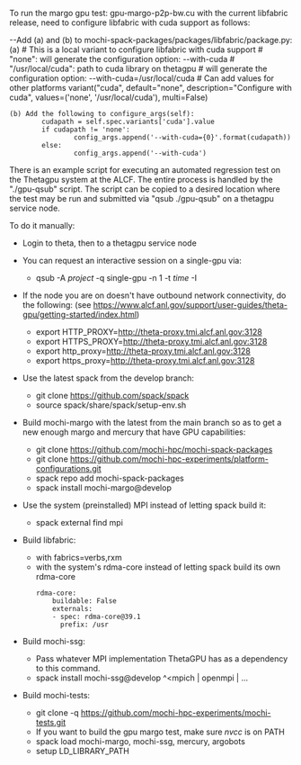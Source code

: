 To run the margo gpu test: gpu-margo-p2p-bw.cu with the current libfabric release, 
need to configure libfabric with cuda support as follows:

--Add (a) and (b) to mochi-spack-packages/packages/libfabric/package.py:
	(a) # This is a local variant to configure libfabric with cuda support
    	    # "none": will generate the configuration option: --with-cuda
    	    # "/usr/local/cuda": path to cuda library on thetagpu
            #                 	 will generate the configuration option: --with-cuda=/usr/local/cuda
            # Can add values for other platforms
	    variant("cuda", default="none", description="Configure with cuda",
            values=('none', '/usr/local/cuda'), multi=False)

	(b) Add the following to configure_args(self):
        	cudapath = self.spec.variants['cuda'].value
        	if cudapath != 'none':
            		config_args.append('--with-cuda={0}'.format(cudapath))
        	else:
            		config_args.append('--with-cuda')



There is an example script for executing an automated regression test on the
Thetagpu system at the ALCF.  The entire process is handled by the
"./gpu-qsub" script.  The script can be copied to a desired location where
the test may be run and submitted via "qsub ./gpu-qsub" on a
thetagpu service node.

To do it manually:
- Login to theta, then to a thetagpu service node
- You can request an interactive session on a single-gpu via:
    * qsub -A *project* -q single-gpu -n 1 -t *time* -I

- If the node you are on doesn't have outbound network connectivity,
  do the following: (see https://www.alcf.anl.gov/support/user-guides/theta-gpu/getting-started/index.html)
    * export HTTP_PROXY=http://theta-proxy.tmi.alcf.anl.gov:3128
    * export HTTPS_PROXY=http://theta-proxy.tmi.alcf.anl.gov:3128
    * export http_proxy=http://theta-proxy.tmi.alcf.anl.gov:3128
    * export https_proxy=http://theta-proxy.tmi.alcf.anl.gov:3128

- Use the latest spack from the develop branch:
    * git clone https://github.com/spack/spack
    * source spack/share/spack/setup-env.sh

- Build mochi-margo with the latest from the main branch so as to get a new enough margo and mercury that
  have GPU capabilities:
    * git clone https://github.com/mochi-hpc/mochi-spack-packages
    * git clone https://github.com/mochi-hpc-experiments/platform-configurations.git
    * spack repo add mochi-spack-packages
    * spack install mochi-margo@develop

- Use the system (preinstalled) MPI instead of letting spack build it:
    * spack external find mpi

- Build libfabric:
    * with fabrics=verbs,rxm
    * with the system's rdma-core instead of letting spack build its own rdma-core
        ```
        rdma-core:
            buildable: False
            externals:
            - spec: rdma-core@39.1
              prefix: /usr
        ```

- Build mochi-ssg:
    * Pass whatever MPI implementation ThetaGPU has as a dependency to this command.
    * spack install mochi-ssg@develop ^<mpich | openmpi | ...

- Build mochi-tests:
    * git clone -q https://github.com/mochi-hpc-experiments/mochi-tests.git
    * If you want to build the gpu margo test, make sure *nvcc* is on PATH
    * spack load mochi-margo, mochi-ssg, mercury, argobots
    * setup LD_LIBRARY_PATH
